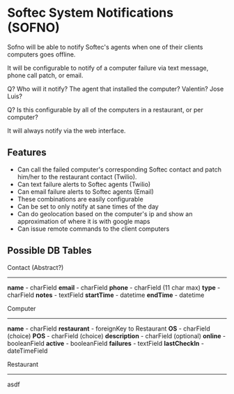 Softec System Notifications (SOFNO)
===================================

Sofno will be able to notify Softec's agents when one of their clients computers goes offline.

It will be configurable to notify of a computer failure via text message, phone call patch, or email.

Q? Who will it notify? The agent that installed the computer? Valentin? Jose Luis?

Q? Is this configurable by all of the computers in a restaurant, or per computer?

It will always notify via the web interface.

Features
--------

+ Can call the failed computer's corresponding Softec contact and patch him/her to the restaurant contact (Twilio).
+ Can text failure alerts to Softec agents (Twilio)
+ Can email failure alerts to Softec agents (Email)
+ These combinations are easily configurable
+ Can be set to only notify at sane times of the day
+ Can do geolocation based on the computer's ip and show an approximation of where it is with google maps
+ Can issue remote commands to the client computers

Possible DB Tables
------------------

Contact (Abstract?)
*******************

**name** - charField
**email** - charField
**phone** - charField (11 char max)
**type** - charField
**notes** - textField
**startTime** - datetime
**endTime** - datetime

Computer
********

**name** - charField
**restaurant** - foreignKey to Restaurant
**OS** - charField (choice)
**POS** - charField (choice)
**description** - charField (optional)
**online** - booleanField
**active** - booleanField
**failures** - textField
**lastCheckIn** - dateTimeField

Restaurant
**********

asdf
